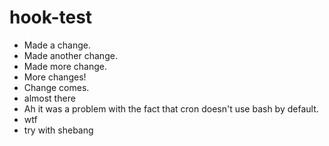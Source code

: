 # hook-test

- Made a change.
- Made another change.
- Made more change.
- More changes!
- Change comes.
- almost there
- Ah it was a problem with the fact that cron doesn't use bash by default.
- wtf
- try with shebang